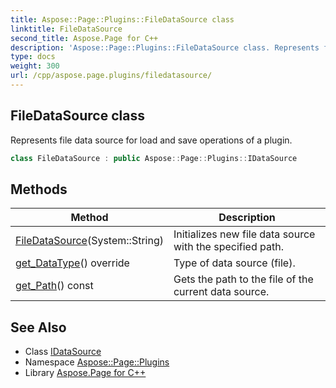 ```yaml
---
title: Aspose::Page::Plugins::FileDataSource class
linktitle: FileDataSource
second_title: Aspose.Page for C++
description: 'Aspose::Page::Plugins::FileDataSource class. Represents file data source for load and save operations of a plugin in C++.'
type: docs
weight: 300
url: /cpp/aspose.page.plugins/filedatasource/
---
```

## FileDataSource class


Represents file data source for load and save operations of a plugin.

```cpp
class FileDataSource : public Aspose::Page::Plugins::IDataSource
```

## Methods

| Method | Description |
| --- | --- |
| [FileDataSource](./filedatasource/)(System::String) | Initializes new file data source with the specified path. |
| [get_DataType](./get_datatype/)() override | Type of data source (file). |
| [get_Path](./get_path/)() const | Gets the path to the file of the current data source. |
## See Also

* Class [IDataSource](../idatasource/)
* Namespace [Aspose::Page::Plugins](../)
* Library [Aspose.Page for C++](../../)
